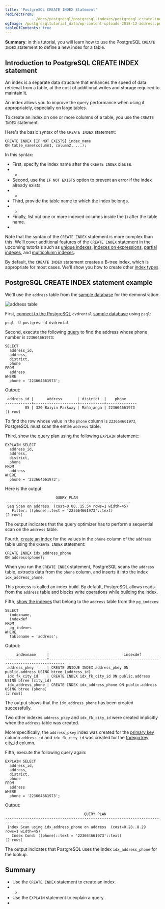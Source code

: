 ```yaml
---
title: 'PostgreSQL CREATE INDEX Statement'
redirectFrom: 
            - /docs/postgresql/postgresql-indexes/postgresql-create-index/
ogImage: /postgresqltutorial_data/wp-content-uploads-2018-12-address.png
tableOfContents: true
---
```


**Summary**: in this tutorial, you will learn how to use the PostgreSQL `CREATE INDEX` statement to define a new index for a table.



## Introduction to PostgreSQL CREATE INDEX statement



An index is a separate data structure that enhances the speed of data retrieval from a table, at the cost of additional writes and storage required to maintain it.



An index allows you to improve the query performance when using it appropriately, especially on large tables.



To create an index on one or more columns of a table, you use the `CREATE INDEX` statement.



Here's the basic syntax of the `CREATE INDEX` statement:



```
CREATE INDEX [IF NOT EXISTS] index_name
ON table_name(column1, column2, ...);
```



In this syntax:



- First, specify the index name after the `CREATE INDEX` clause.
- -
- Second, use the `IF NOT EXISTS` option to prevent an error if the index already exists.
- -
- Third, provide the table name to which the index belongs.
- -
- Finally, list out one or more indexed columns inside the () after the table name.
- 


Note that the syntax of the `CREATE INDEX` statement is more complex than this. We'll cover additional features of the `CREATE INDEX` statement in the upcoming tutorials such as [unique indexes](https://www.postgresqltutorial.com/postgresql-indexes/postgresql-unique-index/), [indexes on expressions](https://www.postgresqltutorial.com/postgresql-indexes/postgresql-index-on-expression/), [partial indexes](https://www.postgresqltutorial.com/postgresql-indexes/postgresql-partial-index/), and [multicolumn indexes](https://www.postgresqltutorial.com/postgresql-indexes/postgresql-multicolumn-indexes/).



By default, the `CREATE INDEX` statement creates a B-tree index, which is appropriate for most cases. We'll show you how to create other [index types](https://www.postgresqltutorial.com/postgresql-indexes/postgresql-index-types/).



## PostgreSQL CREATE INDEX statement example



We'll use the `address` table from the [sample database](https://www.postgresqltutorial.com/postgresql-getting-started/postgresql-sample-database/) for the demonstration:



![address table](/postgresqltutorial_data/wp-content-uploads-2018-12-address.png)



First, [connect to the PostgreSQL](https://www.postgresqltutorial.com/postgresql-getting-started/connect-to-postgresql-database/) `dvdrental` [sample database](https://www.postgresqltutorial.com/postgresql-getting-started/postgresql-sample-database/) using `psql`:



```
psql -U postgres -d dvdrental
```



Second, execute the following [query](/docs/postgresql/postgresql-select) to find the address whose phone number is `223664661973`:



```
SELECT
  address_id,
  address,
  district,
  phone
FROM
  address
WHERE
  phone = '223664661973';
```



Output:



```
 address_id |      address       | district  |    phone
------------+--------------------+-----------+--------------
         85 | 320 Baiyin Parkway | Mahajanga | 223664661973
(1 row)
```



To find the row whose value in the `phone` column is `223664661973`, PostgreSQL must scan the entire `address` table.



Third, show the query plan using the following `EXPLAIN` statement::



```
EXPLAIN SELECT
  address_id,
  address,
  district,
  phone
FROM
  address
WHERE
  phone = '223664661973';
```



Here is the output:



```
                       QUERY PLAN
---------------------------------------------------------
 Seq Scan on address  (cost=0.00..15.54 rows=1 width=45)
   Filter: ((phone)::text = '223664661973'::text)
(2 rows)
```



The output indicates that the query optimizer has to perform a sequential scan on the `address` table.



Fourth, [create an index](https://www.postgresqltutorial.com/postgresql-indexes/postgresql-create-index/) for the values in the `phone` column of the `address` table using the `CREATE INDEX` statement:



```
CREATE INDEX idx_address_phone
ON address(phone);
```



When you run the `CREATE INDEX` statement, PostgreSQL scans the `address` table, extracts data from the `phone` column, and inserts it into the index `idx_address_phone`.



This process is called an index build. By default, PostgreSQL allows reads from the `address` table and blocks write operations while building the index.



Fifth, [show the indexes](https://www.postgresqltutorial.com/postgresql-indexes/postgresql-list-indexes/) that belong to the `address` table from the `pg_indexes`:



```
SELECT
  indexname,
  indexdef
FROM
  pg_indexes
WHERE
  tablename = 'address';
```



Output:



```
     indexname     |                                  indexdef
-------------------+-----------------------------------------------------------------------------
 address_pkey      | CREATE UNIQUE INDEX address_pkey ON public.address USING btree (address_id)
 idx_fk_city_id    | CREATE INDEX idx_fk_city_id ON public.address USING btree (city_id)
 idx_address_phone | CREATE INDEX idx_address_phone ON public.address USING btree (phone)
(3 rows)
```



The output shows that the `idx_address_phone` has been created successfully.



Two other indexes `address_pkey` and `idx_fk_city_id` were created implicitly when the `address` table was created.



More specifically, the `address_pkey` index was created for the [primary key](/docs/postgresql/postgresql-primary-key/) column `address_id` and `idx_fk_city_id` was created for the [foreign key](https://www.postgresqltutorial.com/postgresql-tutorial/postgresql-foreign-key) city_id column.



Fifth, execute the following query again:



```
EXPLAIN SELECT
  address_id,
  address,
  district,
  phone
FROM
  address
WHERE
  phone = '223664661973';
```



Output:



```
                                    QUERY PLAN
----------------------------------------------------------------------------------
 Index Scan using idx_address_phone on address  (cost=0.28..8.29 rows=1 width=45)
   Index Cond: ((phone)::text = '223664661973'::text)
(2 rows)
```



The output indicates that PostgreSQL uses the index `idx_address_phone` for the lookup.



## Summary



- Use the `CREATE INDEX` statement to create an index.
- -
- Use the `EXPLAIN` statement to explain a query.
- 
